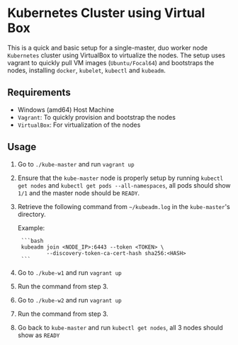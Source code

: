 # Kubernetes Cluster using Virtual Box

This is a quick and basic setup for a single-master, duo worker node `Kubernetes` cluster using VirtualBox to virtualize the nodes. The setup uses vagrant to quickly pull VM images (`Ubuntu/Focal64`) and bootstraps the nodes, installing `docker`, `kubelet`, `kubectl` and `kubeadm`.

## Requirements

- Windows (amd64) Host Machine
- `Vagrant`: To quickly provision and bootstrap the nodes
- `VirtualBox`: For virtualization of the nodes

## Usage

1. Go to `./kube-master` and run `vagrant up`
1. Ensure that the `kube-master` node is properly setup by running `kubectl get nodes` and `kubectl get pods --all-namespaces`, all pods should show `1/1` and the master node should be `READY`.
1. Retrieve the following command from `~/kubeadm.log` in the `kube-master`'s directory.  

    Example:

        ```bash
        kubeadm join <NODE_IP>:6443 --token <TOKEN> \
                --discovery-token-ca-cert-hash sha256:<HASH>
        ```

1. Go to `./kube-w1` and run `vagrant up`
1. Run the command from step 3.
1. Go to `./kube-w2` and run `vagrant up`
1. Run the command from step 3.
1. Go back to `kube-master` and run `kubectl get nodes`, all 3 nodes should show as `READY`
